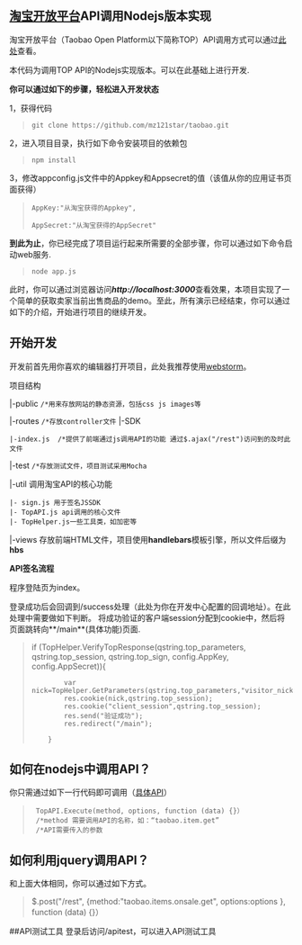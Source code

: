 



##  [淘宝开放平台](http://open.taobao.com/index.htm "淘宝开放平台TOP")API调用Nodejs版本实现  ##

淘宝开放平台（Taobao Open Platform以下简称TOP）API调用方式可以通过[此处](http://open.taobao.com/doc/detail.htm?spm=0.0.0.0.XtOdmR&id=111)查看。

本代码为调用TOP API的Nodejs实现版本。可以在此基础上进行开发.

**你可以通过如下的步骤，轻松进入开发状态**


1，获得代码

> `git clone https://github.com/mz121star/taobao.git`

2，进入项目目录，执行如下命令安装项目的依赖包
> `npm install`

3，修改appconfig.js文件中的Appkey和Appsecret的值（该值从你的应用证书页面获得）

> `AppKey:"从淘宝获得的Appkey",`
>       
> `AppSecret:"从淘宝获得的AppSecret"`


**到此为止**，你已经完成了项目运行起来所需要的全部步骤，你可以通过如下命令启动web服务.

> `node app.js`

此时，你可以通过浏览器访问***http://localhost:3000***查看效果，本项目实现了一个简单的获取卖家当前出售商品的demo。至此，所有演示已经结束，你可以通过如下的介绍，开始进行项目的继续开发。

## **开始开发** ##

开发前首先用你喜欢的编辑器打开项目，此处我推荐使用[webstorm](http://www.jetbrains.com/webstorm/)。

项目结构

 |-public  `/*用来存放网站的静态资源，包括css js images等`

 |-routes  `/*存放controller文件`
 |-SDK
    
    |-index.js  /*提供了前端通过js调用API的功能 通过$.ajax("/rest")访问到的及时此文件    

 |-test        `/*存放测试文件，项目测试采用Mocha`

 |-util      调用淘宝API的核心功能

    |- sign.js 用于签名JSSDK
    |- TopAPI.js api调用的核心文件
    |- TopHelper.js一些工具类，如加密等
 |-views 存放前端HTML文件，项目使用**handlebars**模板引擎，所以文件后缀为**hbs**
 

**API签名流程**

  程序登陆页为index。

  登录成功后会回调到/success处理（此处为你在开发中心配置的回调地址）。在此处理中需要做如下判断。
  将成功验证的客户端session分配到cookie中，然后将页面跳转向**/main**(具体功能)页面.


> if (TopHelper.VerifyTopResponse(qstring.top_parameters, qstring.top_session, qstring.top_sign, config.AppKey, config.AppSecret)){
>
>             var nick=TopHelper.GetParameters(qstring.top_parameters,"visitor_nick");
>             res.cookie(nick,qstring.top_session);
>             res.cookie("client_session",qstring.top_session);
>             res.send("验证成功");
>             res.redirect("/main");
> 
>         }




   
## 如何在nodejs中调用API？ ## 
 
  你只需通过如下一行代码即可调用（[具体API](http://open.taobao.com/doc/category_list.htm?spm=0.0.0.0.t3GHlD&id=102)）

>      TopAPI.Execute(method, options, function (data) {}）
>      /*method 需要调用API的名称，如：“taobao.item.get”
>      /*API需要传入的参数

## 如何利用jquery调用API？ ##
   和上面大体相同，你可以通过如下方式。
   > $.post("/rest", {method:"taobao.items.onsale.get", options:options }, function (data) {}）
 
##API测试工具
   登录后访问/apitest，可以进入API测试工具